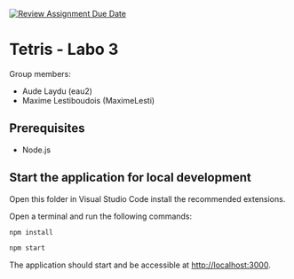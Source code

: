 [![Review Assignment Due Date](https://classroom.github.com/assets/deadline-readme-button-22041afd0340ce965d47ae6ef1cefeee28c7c493a6346c4f15d667ab976d596c.svg)](https://classroom.github.com/a/GyF48xln)
# Tetris - Labo 3

Group members:

- Aude Laydu (eau2)
- Maxime Lestiboudois (MaximeLesti)

## Prerequisites

- Node.js

## Start the application for local development

Open this folder in Visual Studio Code install the recommended extensions.

Open a terminal and run the following commands:

```bash
npm install

npm start
```

The application should start and be accessible at <http://localhost:3000>.
